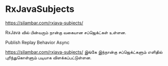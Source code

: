 # RxJavaSubjects
https://silambar.com/rxjava-subjects/

RxJava வில் பின்வரும் நான்கு வகையான சப்ஜெக்ட்கள் உள்ளன.

Publish
Replay
Behavior
Async

https://silambar.com/rxjava-subjects/ இங்கே இந்நான்கு சப்ஜெக்ட்களும் எளிதில் புரிந்துகொள்ளும் படியாக விளக்கப்பட்டுள்ளன.


